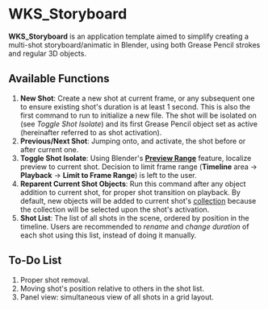 WKS_Storyboard
==============

**WKS_Storyboard** is an application template aimed to simplify creating a multi-shot storyboard/animatic in Blender, using both Grease Pencil strokes and regular 3D objects.

Available Functions
-------------------

1. **New Shot**: Create a new shot at current frame, or any subsequent one to ensure existing shot's duration is at least 1 second. This is also the first command to run to initialize a new file. The shot will be isolated on (see _Toggle Shot Isolate_) and its first Grease Pencil object set as active (hereinafter referred to as shot activation).
2. **Previous/Next Shot**: Jumping onto, and activate, the shot before or after current one.
3. **Toggle Shot Isolate**: Using Blender's [**Preview Range**](https://docs.blender.org/manual/en/latest/editors/graph_editor/introduction.html#graph-preview-range) feature, localize preview to current shot. Decision to limit frame range (**Timeline** area → **Playback** → **Limit to Frame Range**) is left to the user.
4. **Reparent Current Shot Objects**: Run this command after any object addition to current shot, for proper shot transition on playback. By default, new objects will be added to current shot's [collection](https://docs.blender.org/manual/en/latest/scene_layout/collections/collections.html) because the collection will be selected upon the shot's activation.
5. **Shot List**: The list of all shots in the scene, ordered by position in the timeline. Users are recommended to _rename_ and _change duration_ of each shot using this list, instead of doing it manually.

To-Do List
----------

1. Proper shot removal.
2. Moving shot's position relative to others in the shot list.
3. Panel view: simultaneous view of all shots in a grid layout.
